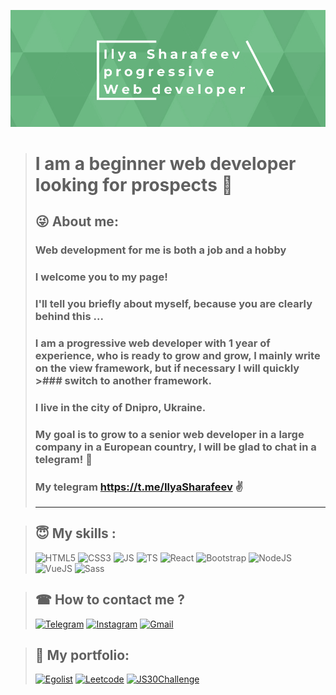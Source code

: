 [![Header](https://github.com/IlyaSharafeev/IlyaSharafeev/blob/main/assets/%D0%BE%D0%B1%D0%BB%D0%BE%D0%B6%D0%BA%D0%B0%20%D0%B3%D0%B8%D1%82%D1%85%D0%B0%D0%B1.jpeg)](https://t.me/IlyaSharafeev)

># I am a beginner web developer looking for prospects 🧠
>
>## 😜 <b>About me:</b>
>### Web development for me is both a job and a hobby <br>
>### I welcome you to my page! <br>
>### I'll tell you briefly about myself, because you are clearly behind this ...<br>
>### I am a progressive web developer with 1 year of experience, who is ready to grow and grow, I mainly write on the view framework, but if necessary I will quickly >### switch to another framework.
>### I live in the city of Dnipro, Ukraine. <br>
>### My goal is to grow to a senior web developer in a large company in a European country, I will be glad to chat in a telegram! 🎯<br>
>### My telegram https://t.me/IlyaSharafeev ✌<br> 
><hr>

>## 😇 My skills  : 
>![HTML5](https://img.shields.io/badge/HTML5-75BF8C?style=for-the-badge&logo=html5)
![CSS3](https://img.shields.io/badge/CSS3-75BF8C?style=for-the-badge&logo=CSS3)
![JS](https://img.shields.io/badge/Javascript(ES6+)-75BF8C?style=for-the-badge&logo=Javascript)
![TS](https://img.shields.io/badge/TypeScript-75BF8C?style=for-the-badge&logo=TypeScript)
![React](https://img.shields.io/badge/React(Redux)-75BF8C?style=for-the-badge&logo=react)
![Bootstrap](https://img.shields.io/badge/Bootstrap-75BF8C?style=for-the-badge&logo=Bootstrap)
![NodeJS](https://img.shields.io/badge/Node.js-75BF8C?style=for-the-badge&logo=Node.js)
![VueJS](https://img.shields.io/badge/Vue.js-75BF8C?style=for-the-badge&logo=Vue.js)
![Sass](https://img.shields.io/badge/Sass-75BF8C?style=for-the-badge&logo=Sass)

>## ☎ How to contact me ?
>[![Telegram](https://img.shields.io/badge/Telegram-75BF8C?style=for-the-badge&logo=telegram)](https://t.me/IlyaSharafeev)
[![Instagram](https://img.shields.io/badge/Instagram-75BF8C?style=for-the-badge&logo=instagram)](https://www.instagram.com/_pozitivchik11/?hl=ru)
[![Gmail](https://img.shields.io/badge/Gmail-75BF8C?style=for-the-badge&logo=gmail)](https://note-pad.net/ru/read/4487b6bf6ffc8125d83813151da8ea80)

>## 🔎  My portfolio:
>[![Egolist](https://img.shields.io/badge/Egolist-75BF8C?style=for-the-badge&logo=codepen)](https://egolist.ua/)
>[![Leetcode](https://img.shields.io/badge/Leetcode-75BF8C?style=for-the-badge&logo=leetcode)](https://leetcode.com/IlyaSharafeev/)
>[![JS30Challenge](https://img.shields.io/badge/30artworks-75BF8C?style=for-the-badge&logo=Javascript)](https://github.com/IlyaSharafeev/JS_30Challenge)


